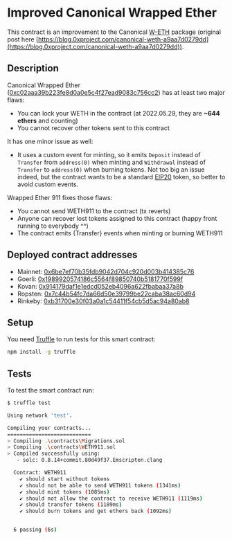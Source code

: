 # Improved Canonical Wrapped Ether

This contract is an improvement to the Canonical [W-ETH](https://weth.io/) package (original post here [https://blog.0xproject.com/canonical-weth-a9aa7d0279dd](https://blog.0xproject.com/canonical-weth-a9aa7d0279dd)).

## Description

Canonical Wrapped Ether ([0xc02aaa39b223fe8d0a0e5c4f27ead9083c756cc2](https://etherscan.io/address/0xc02aaa39b223fe8d0a0e5c4f27ead9083c756cc2)) has at least two major flaws:

- You can lock your WETH in the contract (at 2022.05.29, they are **~644 ethers** and counting)
- You cannot recover other tokens sent to this contract

It has one minor issue as well:

- It uses a custom event for minting, so it emits `Deposit` instead of `Transfer` from `address(0)` when minting and `Withdrawal` instead of `Transfer` to `address(0)` when burning tokens. Not too big an issue indeed, but the contract wants to be a standard [EIP20](https://github.com/ethereum/EIPs/blob/master/EIPS/eip-20.md) token, so better to avoid custom events.

Wrapped Ether 911 fixes those flaws:

- You cannot send WETH911 to the contract (tx reverts)
- Anyone can recover lost tokens assigned to this contract (happy front running to everybody ^^)
- The contract emits {Transfer} events when minting or burning WETH911

## Deployed contract addresses

- Mainnet: [0x6be7ef70b35fdb9042d704c920d003b414385c76](https://etherscan.io/token/0x6be7ef70b35fdb9042d704c920d003b414385c76)
- Goerli: [0x1989920574186c5564f89850740b5181770f599f](https://goerli.etherscan.io/address/0x1989920574186c5564f89850740b5181770f599f)
- Kovan: [0x914179daf1e1edcd052eb4096a622fbabaa37a8b](https://kovan.etherscan.io/address/0x914179daf1e1edcd052eb4096a622fbabaa37a8b)
- Ropsten: [0x7c44b54fc7da66d50e39799be22caba38ac60d94](https://ropsten.etherscan.io/address/0x7c44b54fc7da66d50e39799be22caba38ac60d94)
- Rinkeby: [0xb31700e30f03a0a1c54411f54cb5d5ac94a80ab8](https://rinkeby.etherscan.io/address/0xb31700e30f03a0a1c54411f54cb5d5ac94a80ab8)

## Setup

You need [Truffle](https://trufflesuite.com/) to run tests for this smart contract:

```sh
npm install -g truffle
```

## Tests

To test the smart contract run:

```sh
$ truffle test

Using network 'test'.

Compiling your contracts...
===========================
> Compiling .\contracts\Migrations.sol
> Compiling .\contracts\WETH911.sol
> Compiled successfully using:
   - solc: 0.8.14+commit.80d49f37.Emscripten.clang

  Contract: WETH911
    ✔ should start without tokens
    ✔ should not be able to send WETH911 tokens (1341ms)
    ✔ should mint tokens (1085ms)
    ✔ should not allow the contract to receive WETH911 (1119ms)
    ✔ should transfer tokens (1189ms)
    ✔ should burn tokens and get ethers back (1092ms)


  6 passing (6s)
```
